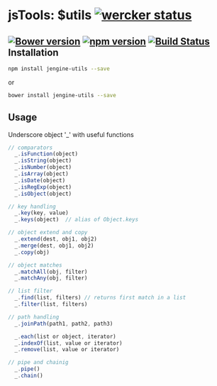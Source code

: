 jsTools: $utils [![wercker status](https://app.wercker.com/status/3f20841faade376a5a8cc5aaf1051230/s "wercker status")](https://app.wercker.com/project/bykey/3f20841faade376a5a8cc5aaf1051230)
================
[![Bower version](https://badge.fury.io/bo/jengine-utils.svg)](http://badge.fury.io/bo/jengine-utils)
[![npm version](https://badge.fury.io/js/jengine-utils.svg)](http://badge.fury.io/js/jengine-utils)
[![Build Status](https://travis-ci.org/jstools/utils.svg?branch=master)](https://travis-ci.org/jstools/utils)
Installation
------------
```.sh
npm install jengine-utils --save
```
  or
```.sh
bower install jengine-utils --save
```
Usage
-----
Underscore object '_' with useful functions

``` js
// comparators
  _.isFunction(object)
  _.isString(object)
  _.isNumber(object)
  _.isArray(object)
  _.isDate(object)
  _.isRegExp(object)
  _.isObject(object)

// key handling
  _.key(key, value)
  _.keys(object)  // alias of Object.keys

// object extend and copy
  _.extend(dest, obj1, obj2)
  _.merge(dest, obj1, obj2)
  _.copy(obj)

// object matches
  _.matchAll(obj, filter)
  _.matchAny(obj, filter)

// list filter
  _.find(list, filters) // returns first match in a list
  _.filter(list, filters)

// path handling
  _.joinPath(path1, path2, path3)

  _.each(list or object, iterator)
  _.indexOf(list, value or iterator)
  _.remove(list, value or iterator)

// pipe and chainig
  _.pipe()
  _.chain()

```
